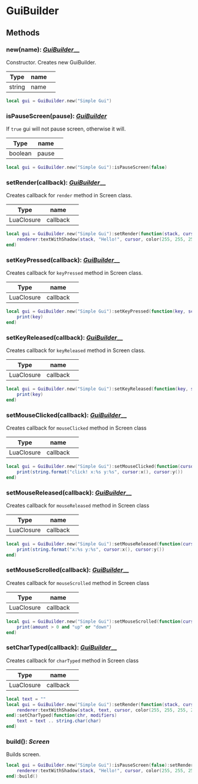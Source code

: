 # GuiBuilder

## Methods

### new(name): [_GuiBuilder_](guibuilder.md)__

Constructor. Creates new GuiBuilder.

| Type   | name |   |
| ------ | ---- | - |
| string | name |   |

```lua
local gui = GuiBuilder.new("Simple Gui")
```

### isPauseScreen(pause): [_GuiBuilder_](guibuilder.md)

If `true` gui will not pause screen, otherwise it will.

| Type    | name  |   |
| ------- | ----- | - |
| boolean | pause |   |

```lua
local gui = GuiBuilder.new("Simple Gui"):isPauseScreen(false)
```

### setRender(callback): [_GuiBuilder_](guibuilder.md)__

Creates callback for `render` method in Screen class.

| Type       | name     |   |
| ---------- | -------- | - |
| LuaClosure | callback |   |

```lua
local gui = GuiBuilder.new("Simple Gui"):setRender(function(stack, cursor)
    renderer:textWithShadow(stack, "Hello!", cursor, color(255, 255, 255, 255)
end)
```

### setKeyPressed(callback): [_GuiBuilder_](guibuilder.md)__

Creates callback for `keyPressed` method in Screen class.

| Type       | name     |   |
| ---------- | -------- | - |
| LuaClosure | callback |   |

```lua
local gui = GuiBuilder.new("Simple Gui"):setKeyPressed(function(key, scan, modifiers)
    print(key)
end)
```

### setKeyReleased(callback): [_GuiBuilder_](guibuilder.md)__

Creates callback for `keyReleased` method in Screen class.

| Type       | name     |   |
| ---------- | -------- | - |
| LuaClosure | callback |   |

```lua
local gui = GuiBuilder.new("Simple Gui"):setKeyReleased(function(key, scan, modifiers)
    print(key)
end)
```

### setMouseClicked(callback): [_GuiBuilder_](guibuilder.md)__

Creates callback for `mouseClicked` method in Screen class

| Type       | name     |   |
| ---------- | -------- | - |
| LuaClosure | callback |   |

```lua
local gui = GuiBuilder.new("Simple Gui"):setMouseClicked(function(cursor, key)
    print(string.format("click! x:%s y:%s", cursor:x(), cursor:y())
end)
```

### setMouseReleased(callback): [_GuiBuilder_](guibuilder.md)__

Creates callback for `mouseReleased` method in Screen class

| Type       | name     |   |
| ---------- | -------- | - |
| LuaClosure | callback |   |

```lua
local gui = GuiBuilder.new("Simple Gui"):setMouseReleased(function(cursor, key)
    print(string.format("x:%s y:%s", cursor:x(), cursor:y())
end)
```

### setMouseScrolled(callback): [_GuiBuilder_](guibuilder.md)__

Creates callback for `mouseScrolled` method in Screen class

| Type       | name     |   |
| ---------- | -------- | - |
| LuaClosure | callback |   |

```lua
local gui = GuiBuilder.new("Simple Gui"):setMouseScrolled(function(cursor, amount)
    print(amount > 0 and "up" or "down")
end)
```

### setCharTyped(callback): [_GuiBuilder_](guibuilder.md)__

Creates callback for `charTyped` method in Screen class

| Type       | name     |   |
| ---------- | -------- | - |
| LuaClosure | callback |   |

```lua
local text = ""
local gui = GuiBuilder.new("Simple Gui"):setRender(function(stack, cursor)
    renderer:textWithShadow(stack, text, cursor, color(255, 255, 255, 255)
end):setCharTyped(function(chr, modifiers)
    text = text .. string.char(char)
end)
```

### build(): _Screen_

Builds screen.

```lua
local gui = GuiBuilder.new("Simple Gui"):isPauseScreen(false):setRender(function(stack, cursor)
    renderer:textWithShadow(stack, "Hello!", cursor, color(255, 255, 255, 255)
end):build()
```
